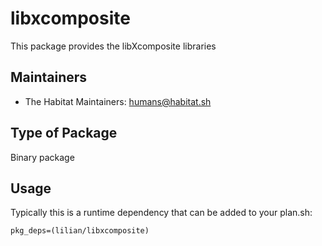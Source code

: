 # libxcomposite

This package provides the libXcomposite libraries

## Maintainers

* The Habitat Maintainers: <humans@habitat.sh>

## Type of Package

Binary package

## Usage

Typically this is a runtime dependency that can be added to your
plan.sh:

    pkg_deps=(lilian/libxcomposite)
